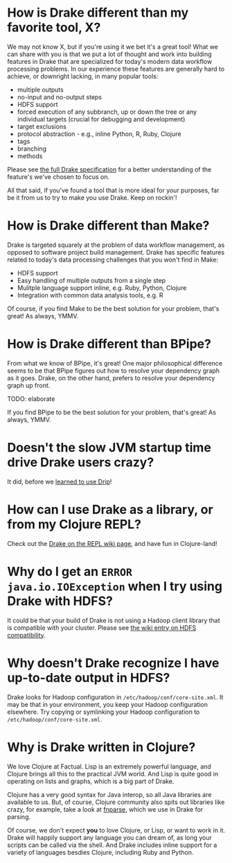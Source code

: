 # How is Drake different than my favorite tool, X?

We may not know X, but if you're using it we bet it's a great tool! What we
can share with you is that we put a lot of thought and work into building
features in Drake that are specialized for today's modern data workflow
processing problems. In our experience these features are generally hard
to achieve, or downright lacking, in many popular tools:

* multiple outputs
* no-input and no-output steps
* HDFS support
* forced execution of any subbranch, up or down the tree or any individual targets (crucial for debugging and development)
* target exclusions
* protocol abstraction - e.g., inline Python, R, Ruby, Clojure
* tags
* branching
* methods

Please see [the full Drake specification](https://docs.google.com/document/d/1bF-OKNLIG10v_lMes_m4yyaJtAaJKtdK0Jizvi_MNsg/edit) for a better understanding of the
feature's we've chosen to focus on.

All that said, if you've found a tool that is more ideal for your purposes,
far be it from us to try to make you use Drake. Keep on rockin'!

# How is Drake different than Make?

Drake is targeted squarely at the problem of data workflow management,
as opposed to software project build management. Drake has specific features
related to today's data processing challenges that you won't find in Make:

* HDFS support
* Easy handling of multiple outputs from a single step
* Mulitple language support inline, e.g. Ruby, Python, Clojure
* Integration with common data analysis tools, e.g. R

Of course, if you find Make to be the best solution for your problem, that's
great! As always, YMMV.

# How is Drake different than BPipe?

From what we know of BPipe, it's great! One major philosophical difference
seems to be that BPipe figures out how to resolve your dependency graph as
it goes. Drake, on the other hand, prefers to resolve your dependency
graph up front.

TODO: elaborate

If you find BPipe to be the best solution for your problem, that's
great! As always, YMMV.

# Doesn't the slow JVM startup time drive Drake users crazy?

It did, before we [learned to use Drip](https://github.com/Factual/drake/wiki/Faster-startup:-Drake-with-Drip)!

# How can I use Drake as a library, or from my Clojure REPL?

Check out the [Drake on the REPL wiki page](https://github.com/Factual/drake/wiki/Drake-on-the-REPL),
and have fun in Clojure-land!

# Why do I get an `ERROR java.io.IOException` when I try using Drake with HDFS?

It could be that your build of Drake is not using a Hadoop client library that
is compatible with your cluster. Please see [the wiki entry on HDFS compatibility](https://github.com/Factual/drake/wiki/HDFS-Compatibility).

# Why doesn't Drake recognize I have up-to-date output in HDFS?

Drake looks for Hadoop configuration in `/etc/hadoop/conf/core-site.xml`. It
may be that in your environment, you keep your Hadoop configuration elsewhere.
Try copying or symlinking your Hadoop configuration to `/etc/hadoop/conf/core-site.xml`.

# Why is Drake written in Clojure?

We love Clojure at Factual. Lisp is an extremely powerful language, and
Clojure brings all this to the practical JVM world. And Lisp is quite good
in operating on lists and graphs, which is a big part of Drake.

Clojure has a very good syntax for Java interop, so all Java libraries are
available to us. But, of course, Clojure community also spits out libraries
like crazy, for example, take a look at [fnparse](https://github.com/joshua-choi/fnparse),
which we use in Drake for parsing.

Of course, we don't expect **you** to love Clojure, or Lisp, or want to
work in it. Drake will happily support any language you can dream of, as long
your scripts can be called via the shell. And Drake includes inline support
for a variety of languages besdies Clojure, including Ruby and Python.
